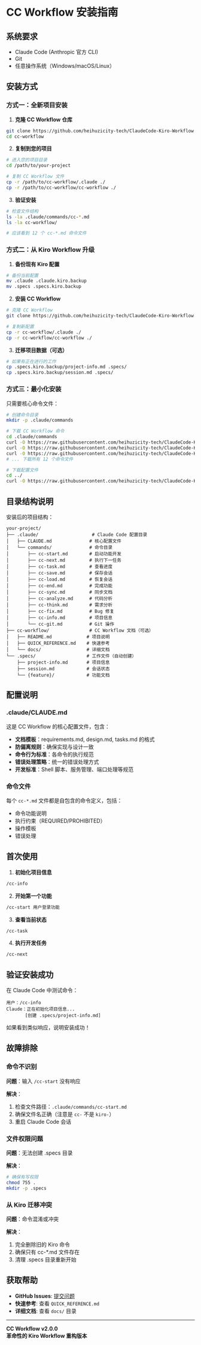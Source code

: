 # CC Workflow 安装指南

## 系统要求

- Claude Code (Anthropic 官方 CLI)
- Git
- 任意操作系统（Windows/macOS/Linux）

## 安装方式

### 方式一：全新项目安装

1. **克隆 CC Workflow 仓库**
```bash
git clone https://github.com/heihuzicity-tech/ClaudeCode-Kiro-Workflow.git cc-workflow
cd cc-workflow
```

2. **复制到您的项目**
```bash
# 进入您的项目目录
cd /path/to/your-project

# 复制 CC Workflow 文件
cp -r /path/to/cc-workflow/.claude ./
cp -r /path/to/cc-workflow/cc-workflow ./
```

3. **验证安装**
```bash
# 检查文件结构
ls -la .claude/commands/cc-*.md
ls -la cc-workflow/

# 应该看到 12 个 cc-*.md 命令文件
```

### 方式二：从 Kiro Workflow 升级

1. **备份现有 Kiro 配置**
```bash
# 备份当前配置
mv .claude .claude.kiro.backup
mv .specs .specs.kiro.backup
```

2. **安装 CC Workflow**
```bash
# 克隆 CC Workflow
git clone https://github.com/heihuzicity-tech/ClaudeCode-Kiro-Workflow.git cc-workflow

# 复制新配置
cp -r cc-workflow/.claude ./
cp -r cc-workflow/cc-workflow ./
```

3. **迁移项目数据（可选）**
```bash
# 如果有正在进行的工作
cp .specs.kiro.backup/project-info.md .specs/
cp .specs.kiro.backup/session.md .specs/
```

### 方式三：最小化安装

只需要核心命令文件：

```bash
# 创建命令目录
mkdir -p .claude/commands

# 下载 CC Workflow 命令
cd .claude/commands
curl -O https://raw.githubusercontent.com/heihuzicity-tech/ClaudeCode-Kiro-Workflow/main/.claude/commands/cc-start.md
curl -O https://raw.githubusercontent.com/heihuzicity-tech/ClaudeCode-Kiro-Workflow/main/.claude/commands/cc-next.md
curl -O https://raw.githubusercontent.com/heihuzicity-tech/ClaudeCode-Kiro-Workflow/main/.claude/commands/cc-task.md
# ... 下载所有 12 个命令文件

# 下载配置文件
cd ../
curl -O https://raw.githubusercontent.com/heihuzicity-tech/ClaudeCode-Kiro-Workflow/main/.claude/CLAUDE.md
```

## 目录结构说明

安装后的项目结构：

```
your-project/
├── .claude/                    # Claude Code 配置目录
│   ├── CLAUDE.md              # 核心配置文件
│   └── commands/              # 命令目录
│       ├── cc-start.md        # 启动功能开发
│       ├── cc-next.md         # 执行下一任务
│       ├── cc-task.md         # 查看进度
│       ├── cc-save.md         # 保存会话
│       ├── cc-load.md         # 恢复会话
│       ├── cc-end.md          # 完成功能
│       ├── cc-sync.md         # 同步文档
│       ├── cc-analyze.md      # 代码分析
│       ├── cc-think.md        # 需求分析
│       ├── cc-fix.md          # Bug 修复
│       ├── cc-info.md         # 项目信息
│       └── cc-git.md          # Git 操作
├── cc-workflow/               # CC Workflow 文档（可选）
│   ├── README.md             # 项目说明
│   ├── QUICK_REFERENCE.md    # 快速参考
│   └── docs/                 # 详细文档
└── .specs/                   # 工作文件（自动创建）
    ├── project-info.md       # 项目信息
    ├── session.md            # 会话状态
    └── {feature}/            # 功能文档
```

## 配置说明

### .claude/CLAUDE.md

这是 CC Workflow 的核心配置文件，包含：

- **文档模板**：requirements.md, design.md, tasks.md 的格式
- **防偏离规则**：确保实现与设计一致
- **命令行为标准**：各命令的执行规范
- **错误处理策略**：统一的错误处理方式
- **开发标准**：Shell 脚本、服务管理、端口处理等规范

### 命令文件

每个 `cc-*.md` 文件都是自包含的命令定义，包括：

- 命令功能说明
- 执行约束（REQUIRED/PROHIBITED）
- 操作模板
- 错误处理

## 首次使用

1. **初始化项目信息**
```bash
/cc-info
```

2. **开始第一个功能**
```bash
/cc-start 用户登录功能
```

3. **查看当前状态**
```bash
/cc-task
```

4. **执行开发任务**
```bash
/cc-next
```

## 验证安装成功

在 Claude Code 中测试命令：

```
用户：/cc-info
Claude：正在初始化项目信息...
       [创建 .specs/project-info.md]
```

如果看到类似响应，说明安装成功！

## 故障排除

### 命令不识别

**问题**：输入 `/cc-start` 没有响应

**解决**：
1. 检查文件路径：`.claude/commands/cc-start.md`
2. 确保文件名正确（注意是 `cc-` 不是 `kiro-`）
3. 重启 Claude Code 会话

### 文件权限问题

**问题**：无法创建 .specs 目录

**解决**：
```bash
# 确保有写权限
chmod 755 .
mkdir -p .specs
```

### 从 Kiro 迁移冲突

**问题**：命令混淆或冲突

**解决**：
1. 完全删除旧的 Kiro 命令
2. 确保只有 cc-*.md 文件存在
3. 清理 .specs 目录重新开始

## 获取帮助

- **GitHub Issues**: [提交问题](https://github.com/heihuzicity-tech/ClaudeCode-Kiro-Workflow/issues)
- **快速参考**: 查看 `QUICK_REFERENCE.md`
- **详细文档**: 查看 `docs/` 目录

---

**CC Workflow v2.0.0**  
**革命性的 Kiro Workflow 重构版本**